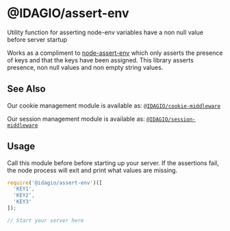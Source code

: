 # @IDAGIO/assert-env
Utility function for asserting node-env variables have a non null value before server startup

Works as a compliment to [node-assert-env](https://github.com/wilmoore/node-assert-env) which only asserts the presence of keys and that the keys have been assigned. This library asserts presence, non null values and non empty string values.

## See Also

Our cookie management module is available as: [`@IDAGIO/cookie-middleware`](https://github.com/IDAGIO/idagio-cookie-middleware)

Our session management module is available as: [`@IDAGIO/session-middleware`](https://github.com/IDAGIO/idagio-session-middleware)

## Usage

Call this module before before starting up your server. If the assertions fail, the node process will exit and print what values are missing.

```js
require('@idagio/assert-env')([
  'KEY1',
  'KEY2',
  'KEY3'
]);

// Start your server here
```
